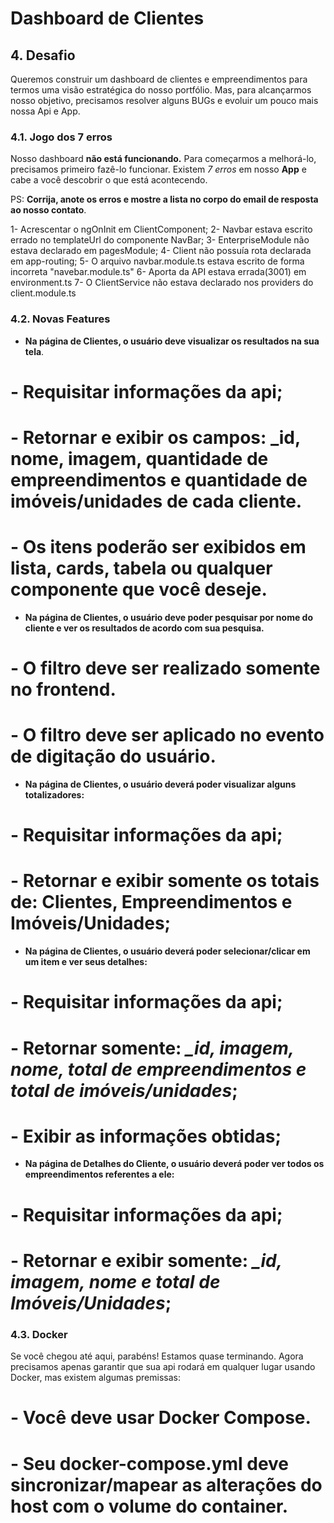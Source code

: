 # Dashboard de Clientes

## 4. Desafio
Queremos construir um dashboard de clientes e empreendimentos para termos uma visão estratégica do nosso portfólio. Mas, para alcançarmos nosso objetivo, precisamos resolver alguns BUGs e evoluir um pouco mais nossa Api e App.

### 4.1. Jogo dos 7 erros

Nosso dashboard **não está funcionando.** Para começarmos a melhorá-lo, precisamos primeiro fazê-lo funcionar. Existem _7 erros_ em nosso **App** e cabe a você descobrir o que está acontecendo.

PS: **Corrija, anote os erros e mostre a lista no corpo do email de resposta ao nosso contato**.

1- Acrescentar o ngOnInit em ClientComponent;
2- Navbar estava escrito errado no templateUrl do componente NavBar;
3- EnterpriseModule não estava declarado em pagesModule;
4- Client não possuía rota declarada em app-routing; 
5- O arquivo navbar.module.ts estava escrito de forma incorreta "navebar.module.ts"
6- Aporta da API estava errada(3001) em environment.ts
7- O ClientService não estava declarado nos providers do client.module.ts


### 4.2. Novas Features
- **Na página de Clientes, o usuário deve visualizar os resultados na sua tela**.
#  - Requisitar informações da api;
#  - Retornar e exibir os campos: _id, nome, imagem, quantidade de empreendimentos e quantidade de imóveis/unidades de cada cliente.
#  - Os itens poderão ser exibidos em lista, cards, tabela ou qualquer componente que você deseje.
    
- **Na página de Clientes, o usuário deve poder pesquisar por nome do cliente e ver os resultados de acordo com sua pesquisa.**
#  - O filtro deve ser realizado somente no frontend.
#  - O filtro deve ser aplicado no evento de digitação do usuário.
    
- **Na página de Clientes, o usuário deverá poder visualizar alguns totalizadores:**
#  - Requisitar informações da api;
# - Retornar e exibir somente os totais de: Clientes, Empreendimentos e Imóveis/Unidades;
    
- **Na página de Clientes, o usuário deverá poder selecionar/clicar em um item e ver seus detalhes:**
#  - Requisitar informações da api;
#  - Retornar somente: _\_id, imagem, nome, total de empreendimentos e total de imóveis/unidades_;
#  - Exibir as informações obtidas;

- **Na página de Detalhes do Cliente, o usuário deverá poder ver todos os empreendimentos referentes a ele:**
#  - Requisitar informações da api;
#  - Retornar e exibir somente: _\_id, imagem, nome e total de Imóveis/Unidades_;

### 4.3. Docker
Se você chegou até aqui, parabéns! Estamos quase terminando. Agora precisamos apenas garantir que sua api rodará em qualquer lugar usando Docker, mas existem algumas premissas:
# - Você **deve usar** Docker Compose.
# - Seu docker-compose.yml deve sincronizar/mapear as alterações do host com o volume do container.

